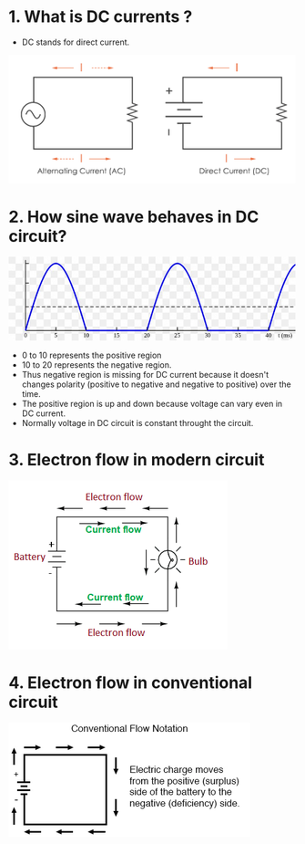 # 1. What is DC currents ? #
- DC stands for direct current.
<img src="img/img1.png"/>


# 2. How sine wave behaves in DC circuit? #
<img src="img/img2.jpeg"/>

- 0 to 10 represents the positive region
- 10 to 20 represents the negative region.
- Thus negative region is missing for DC current because it doesn't changes polarity (positive to negative and negative to positive) over the time.
- The positive region is up and down because voltage can vary even in DC current.
- Normally voltage in DC circuit is constant throught the circuit.

# 3. Electron flow in modern circuit #
<img src="img/img4.png"/>


# 4. Electron flow in conventional circuit #
<img src="img/img3.png"/>







